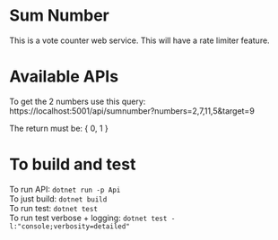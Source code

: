# Sum Number
 This is a vote counter web service.
This will have a rate limiter feature.


# Available APIs
 To get the 2 numbers use this query:
 https://localhost:5001/api/sumnumber?numbers=2,7,11,5&target=9

 The return must be: { 0, 1 }




# To build and test
To run API: `dotnet run -p Api` <br>
To just build: `dotnet build` <br>
To run test: `dotnet test` <br>
To run test verbose + logging: `dotnet test -l:"console;verbosity=detailed"`
